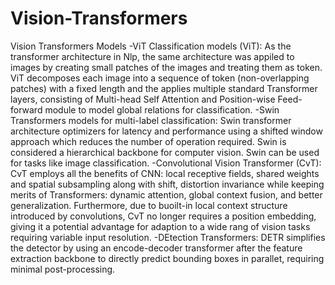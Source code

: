 # Vision-Transformers
Vision Transformers Models
-ViT Classification models (ViT): As the transformer architecture in Nlp, the same architecture was appiled to images by creating small patches of the images and treating them as token. ViT decomposes each image into a sequence of token (non-overlapping patches) with a fixed length and the applies multiple standard Transformer layers, consisting of Multi-head Self Attention and Position-wise Feed-forward module to model global relations for classification.
-Swin Transformers models for multi-label classification: Swin transformer architecture optimizers for latency and performance using a shifted window approach which reduces the number of operation required. Swin is considered a hierarchical backbone for computer vision. Swin can be used for tasks like image classification.
-Convolutional Vision Transformer (CvT): CvT employs all the benefits of CNN: local receptive fields, shared weights and spatial subsampling along with shift, distortion invariance while keeping merits of Transformers: dynamic attention, global  context fusion,  and better generalization. Furthermore, due to buoilt-in local context structure introduced by convolutions, CvT no longer requires a position embedding, giving it a potential advantage for adaption to a wide rang of vision tasks requiring variable input resolution.
-DEtection Transformers: DETR simplifies the detector by using an encode-decoder transformer after the feature extraction backbone to directly predict bounding boxes in parallet, requiring minimal post-processing.

